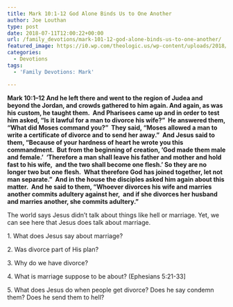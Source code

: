 ```yaml
---
title: Mark 10:1-12 God Alone Binds Us to One Another
author: Joe Louthan
type: post
date: 2018-07-11T12:00:22+00:00
url: /family_devotions/mark-101-12-god-alone-binds-us-to-one-another/
featured_image: https://i0.wp.com/theologic.us/wp-content/uploads/2018/06/Jamie-Hagiya-Rope-Pull.jpg?resize=825%2C510
categories:
  - Devotions
tags:
  - 'Family Devotions: Mark'

---
```

<p class="p1">
  <span class="s1"><b>Mark 10:1–12 And he left there and went to the region of Judea and beyond the Jordan, and crowds gathered to him again. And again, as was his custom, he taught them.  And Pharisees came up and in order to test him asked, “Is it lawful for a man to divorce his wife?”  He answered them, “What did Moses command you?”  They said, “Moses allowed a man to write a certificate of divorce and to send her away.”  And Jesus said to them, “Because of your hardness of heart he wrote you this commandment.  But from the beginning of creation, ‘God made them male and female.’  ‘Therefore a man shall leave his father and mother and hold fast to his wife,  and the two shall become one flesh.’ So they are no longer two but one flesh.  What therefore God has joined together, let not man separate.”  And in the house the disciples asked him again about this matter.  And he said to them, “Whoever divorces his wife and marries another commits adultery against her,  and if she divorces her husband and marries another, she commits adultery.”</b></span>
</p>

<p class="p1">
  <span class="s1">The world says Jesus didn&#8217;t talk about things like hell or marriage. Yet, we can see here that Jesus does talk about marriage. </span>
</p>

<p class="p1">
  <span class="s1">1. What does Jesus say about marriage? </span>
</p>

<p class="p1">
  <span class="s1">2. Was divorce part of His plan? </span>
</p>

<p class="p1">
  <span class="s1">3. Why do we have divorce? </span>
</p>

<p class="p1">
  <span class="s1">4. What is marriage suppose to be about? (Ephesians 5:21-33] </span>
</p>

<p class="p1">
  <span class="s1">5. What does Jesus do when people get divorce? Does he say condemn them? Does he send them to hell?  </span>
</p>